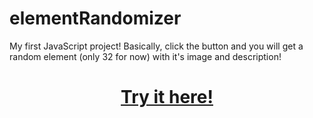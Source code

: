 # elementRandomizer
My first JavaScript project! Basically, click the button and you will get a random element (only 32 for now) with it's image and description!

<h1 align=center><a href="https://subtlr.github.io/elementRandomizer/" target="_blank">Try it here!</a></h1>
